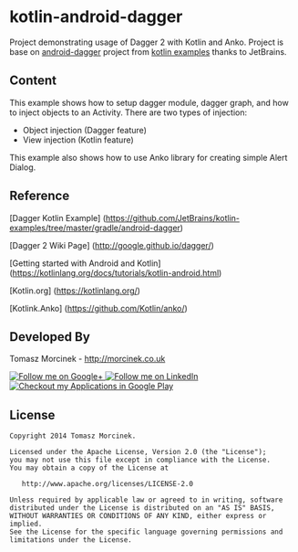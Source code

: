 kotlin-android-dagger
================

Project demonstrating usage of Dagger 2 with Kotlin and Anko.
Project is base on [android-dagger](https://github.com/JetBrains/kotlin-examples/tree/master/gradle/android-dagger) project from [kotlin examples](https://github.com/JetBrains/kotlin-examples) thanks to JetBrains.


Content
-------

This example shows how to setup dagger module, dagger graph, and how to inject objects to an Activity. 
There are two types of injection:
 
 - Object injection (Dagger feature)
 - View injection (Kotlin feature)

This example also shows how to use Anko library for creating simple Alert Dialog.


Reference
-------

[Dagger Kotlin Example] (https://github.com/JetBrains/kotlin-examples/tree/master/gradle/android-dagger)

[Dagger 2 Wiki Page] (http://google.github.io/dagger/)

[Getting started with Android and Kotlin] (https://kotlinlang.org/docs/tutorials/kotlin-android.html)

[Kotlin.org] (https://kotlinlang.org/)

[Kotlink.Anko] (https://github.com/Kotlin/anko/)


Developed By
--------

Tomasz Morcinek - http://morcinek.co.uk

<a href="https://plus.google.com/+TomaszMorcinek">
  <img alt="Follow me on Google+"
       src="https://dl.dropboxusercontent.com/u/86831510/google-plus-logo.png" />
</a>
<a href="https://www.linkedin.com/in/tmorcinek">
  <img alt="Follow me on LinkedIn"
       src="https://dl.dropboxusercontent.com/u/86831510/linkedin-logo.png" />
</a>
<a href="https://play.google.com/store/apps/developer?id=Tomasz+Morcinek">
  <img alt="Checkout my Applications in Google Play"
       src="https://dl.dropboxusercontent.com/u/86831510/google-play-logo.png" />
</a>


License
-------

    Copyright 2014 Tomasz Morcinek.

    Licensed under the Apache License, Version 2.0 (the "License");
    you may not use this file except in compliance with the License.
    You may obtain a copy of the License at

       http://www.apache.org/licenses/LICENSE-2.0

    Unless required by applicable law or agreed to in writing, software
    distributed under the License is distributed on an "AS IS" BASIS,
    WITHOUT WARRANTIES OR CONDITIONS OF ANY KIND, either express or implied.
    See the License for the specific language governing permissions and
    limitations under the License.
